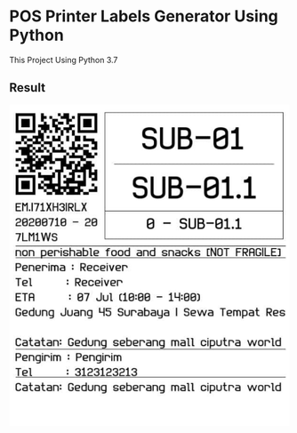# POS Printer Labels Generator Using Python

This Project Using Python 3.7

## Result

![Result](https://github.com/hikmawan/POS-printer-label-generators-using-python/blob/master/result.jpeg)
